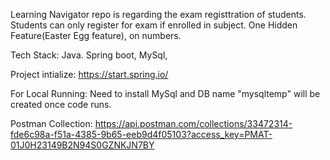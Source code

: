 Learning Navigator repo is regarding the exam registtration of students.
Students can only register for exam if enrolled in subject.
One Hidden Feature(Easter Egg feature), on numbers.

Tech Stack: Java. Spring boot, MySql, 

Project intialize: https://start.spring.io/

For Local Running: Need to install MySql and DB name "mysqltemp" will be created once code runs.

Postman Collection: https://api.postman.com/collections/33472314-fde6c98a-f51a-4385-9b65-eeb9d4f05103?access_key=PMAT-01J0H23149B2N94S0GZNKJN7BY
